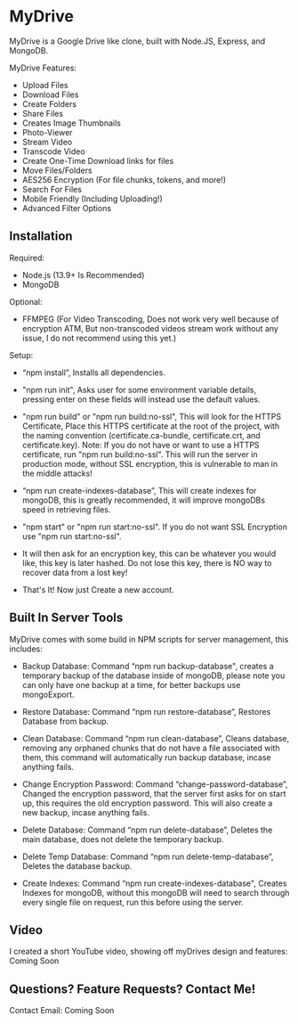 # MyDrive

MyDrive is a Google Drive like clone, built with Node.JS, Express, and MongoDB.

MyDrive Features:

- Upload Files
- Download Files
- Create Folders
- Share Files
- Creates Image Thumbnails
- Photo-Viewer
- Stream Video
- Transcode Video
- Create One-Time Download links for files
- Move Files/Folders
- AES256 Encryption (For file chunks, tokens, and more!)
- Search For Files
- Mobile Friendly (Including Uploading!)
- Advanced Filter Options

## Installation

Required:
- Node.js (13.9+ Is Recommended)
- MongoDB

Optional:
- FFMPEG (For Video Transcoding, Does not work very well because of encryption ATM, But non-transcoded videos stream work without any issue, I do not recommend using this yet.)

Setup:
- “npm install”, Installs all dependencies. 

- "npm run init", Asks user for some environment variable details, pressing enter on these fields will instead use the default values. 

- "npm run build" or "npm run build:no-ssl", This will look for the HTTPS Certificate, Place this HTTPS certificate at the root of the project, with the naming convention (certificate.ca-bundle, certificate.crt, and certificate.key). 
Note: If you do not have or want to use a HTTPS certificate, run "npm run build:no-ssl". This will run the server in production mode, without SSL encryption, this is vulnerable to man in the middle attacks!

- “npm run create-indexes-database”, This will create indexes for mongoDB, this is greatly recommended, it will improve mongoDBs speed in retrieving files. 

- "npm start" or "npm run start:no-ssl". If you do not want SSL Encryption use "npm run start:no-ssl".

- It will then ask for an encryption key, this can be whatever you would like, this key is later hashed. Do not lose this key, there is NO way to recover data from a lost key!

- That's It! Now just Create a new account.

## Built In Server Tools

MyDrive comes with some build in NPM scripts for server management, this includes:
- Backup Database: Command “npm run backup-database", creates a temporary backup of the database inside of mongoDB, please note you can only have one backup at a time, for better backups use mongoExport. 

- Restore Database: Command “npm run restore-database”, Restores Database from backup. 

- Clean Database: Command “npm run clean-database”, Cleans database, removing any orphaned chunks that do not have a file associated with them, this command will automatically run backup database, incase anything fails. 

- Change Encryption Password: Command “change-password-database”, Changed the encryption password, that the server first asks for on start up, this requires the old encryption password. This will also create a new backup, incase anything fails.

- Delete Database: Command “npm run delete-database”, Deletes the main database, does not delete the temporary backup.

- Delete Temp Database: Command “npm run delete-temp-database”, Deletes the database backup. 

- Create Indexes: Command “npm run create-indexes-database", Creates Indexes for mongoDB, without this mongoDB will need to search through every single file on request, run this before using the server. 


## Video
I created a short YouTube video, showing off myDrives design and features: Coming Soon

## Questions? Feature Requests? Contact Me!
Contact Email: Coming Soon
